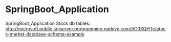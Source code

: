 # SpringBoot_Application
SpringBoot_Application
Stock db tables:
http://microsoft.public.sqlserver.programming.narkive.com/5O3XQHTe/stock-market-database-schema-example
